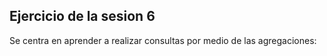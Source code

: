 ## Ejercicio de la sesion 6
Se centra en aprender a realizar consultas por medio de las agregaciones:
